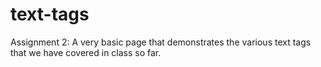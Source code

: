 # text-tags
Assignment 2: A very basic page that demonstrates the various text tags that we have covered in class so far.
